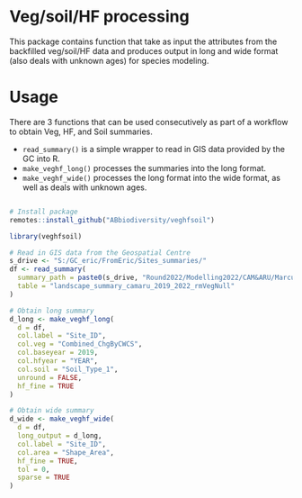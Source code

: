 # Veg/soil/HF processing

This package contains function that take as input the attributes from the backfilled veg/soil/HF data and produces output in long and wide format (also deals with unknown ages) for species modeling.

# Usage

There are 3 functions that can be used consecutively as part of a workflow to obtain Veg, HF, and Soil summaries.

+ `read_summary()` is a simple wrapper to read in GIS data provided by the GC into R.
+ `make_veghf_long()` processes the summaries into the long format.
+ `make_veghf_wide()` processes the long format into the wide format, as well as deals with unknown ages. 

```R

# Install package
remotes::install_github("ABbiodiversity/veghfsoil")

library(veghfsoil)

# Read in GIS data from the Geospatial Centre
s_drive <- "S:/GC_eric/FromEric/Sites_summaries/"
df <- read_summary(
  summary_path = paste0(s_drive, "Round2022/Modelling2022/CAM&ARU/Marcus_Selection_survey_year_2019_to_2022/summaries_20221101_rev00.sqlite"),
  table = "landscape_summary_camaru_2019_2022_rmVegNull"
)

# Obtain long summary
d_long <- make_veghf_long(
  d = df,
  col.label = "Site_ID",
  col.veg = "Combined_ChgByCWCS",
  col.baseyear = 2019,
  col.hfyear = "YEAR",
  col.soil = "Soil_Type_1",
  unround = FALSE,
  hf_fine = TRUE
)

# Obtain wide summary
d_wide <- make_veghf_wide(
  d = df,
  long_output = d_long,
  col.label = "Site_ID",
  col.area = "Shape_Area",
  hf_fine = TRUE,
  tol = 0,
  sparse = TRUE
)

```
